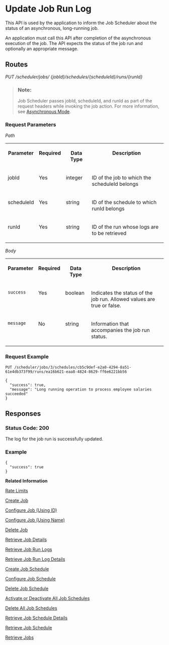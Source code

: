 <!-- loioe85da409cd574cce85eb79f059cec7d1 -->

# Update Job Run Log

This API is used by the application to inform the Job Scheduler about the status of an asynchronous, long-running job.



An application must call this API after completion of the asynchronous execution of the job. The API expects the status of the job run and optionally an appropriate message.



## Routes

*PUT /scheduler/jobs/ \{jobId\}/schedules/\{scheduleId\}/runs/\{runId\}*

> ### Note:  
> Job Scheduler passes jobId, scheduleId, and runId as part of the request headers while invoking the job action. For more information, see [Asynchronous Mode](../20---Concepts/asynchronous-mode-d9fd81c.md).



### Request Parameters

 *Path* 


<table>
<tr>
<th valign="top">

Parameter



</th>
<th valign="top">

Required



</th>
<th valign="top">

Data Type



</th>
<th valign="top">

Description



</th>
</tr>
<tr>
<td valign="top">

jobId



</td>
<td valign="top">

Yes



</td>
<td valign="top">

integer



</td>
<td valign="top">

ID of the job to which the scheduleId belongs



</td>
</tr>
<tr>
<td valign="top">

scheduleId



</td>
<td valign="top">

Yes



</td>
<td valign="top">

string



</td>
<td valign="top">

ID of the schedule to which runId belongs



</td>
</tr>
<tr>
<td valign="top">

runId



</td>
<td valign="top">

Yes



</td>
<td valign="top">

string



</td>
<td valign="top">

ID of the run whose logs are to be retrieved



</td>
</tr>
</table>

 *Body* 


<table>
<tr>
<th valign="top">

Parameter



</th>
<th valign="top">

Required



</th>
<th valign="top">

Data Type



</th>
<th valign="top">

Description



</th>
</tr>
<tr>
<td valign="top">

`success`



</td>
<td valign="top">

Yes



</td>
<td valign="top">

boolean



</td>
<td valign="top">

Indicates the status of the job run. Allowed values are true or false.



</td>
</tr>
<tr>
<td valign="top">

`message`



</td>
<td valign="top">

No



</td>
<td valign="top">

string



</td>
<td valign="top">

Information that accompanies the job run status.



</td>
</tr>
</table>



### Request Example

```
PUT /scheduler/jobs/3/schedules/cb5c9def-e2a0-4294-8a51-61e4db373f99/runs/ea16b621-eaa8-4824-8629-ff6e6221bb56

{
  "success": true,
  "message": "Long running operation to process employee salaries succeeded"
}
```



## Responses



### Status Code: 200

The log for the job run is successfully updated.



### Example

```
{
  "success": true
}
```

 

**Related Information**  


[Rate Limits](rate-limits-a9cb164.md "When you use the SAP Job Scheduling service REST API, rate limits are used to limit the number of requests against the REST API. Requests can be throttled (delayed), and if there is a very high load also denied.")

[Create Job](create-job-2c1ecb6.md "This API creates a job by accepting one or more job schedules to be created.")

[Configure Job \(Using ID\)](configure-job-using-id-514f2f6.md "This API configures a job with the updated runtime information using job ID.")

[Configure Job \(Using Name\)](configure-job-using-name-5790b8a.md "This API configures a job with the updated runtime information using job name.")

[Delete Job](delete-job-cd8feb7.md "This API deletes a job and all its runtime information such as schedules and logs.")

[Retrieve Job Details](retrieve-job-details-815605d.md "This API retrieves the saved configuration settings of a specified job, optionally with its schedules.")

[Retrieve Job Run Logs](retrieve-job-run-logs-13d38f3.md "This API retrieves the details for a specified job schedule.")

[Retrieve Job Run Log Details](retrieve-job-run-log-details-e49a4b2.md "This API retrieves the details for a specified job run log.")

[Create Job Schedule](create-job-schedule-66ab3c1.md "This API creates a job schedule for a specified job.")

[Configure Job Schedule](configure-job-schedule-0a4d939.md "This API configures/updates the runtime information of a job schedule for a specified job.")

[Delete Job Schedule](delete-job-schedule-3066b6d.md "This API deletes the specified job schedule.")

[Activate or Deactivate All Job Schedules](activate-or-deactivate-all-job-schedules-fe9650b.md "This API activates or deactivates all the existing schedules for a job.")

[Delete All Job Schedules](delete-all-job-schedules-0aab1ab.md "This API deletes all the schedules of the specified job.")

[Retrieve Job Schedule Details](retrieve-job-schedule-details-fa16c72.md "This API retrieves the saved configuration settings of a specified job schedule.")

[Retrieve Job Schedule](retrieve-job-schedule-251658d.md "This API retrieves schedule details for a specified job.")

[Retrieve Jobs](retrieve-jobs-b4d3719.md "Retrieve all jobs in a service instance.")

